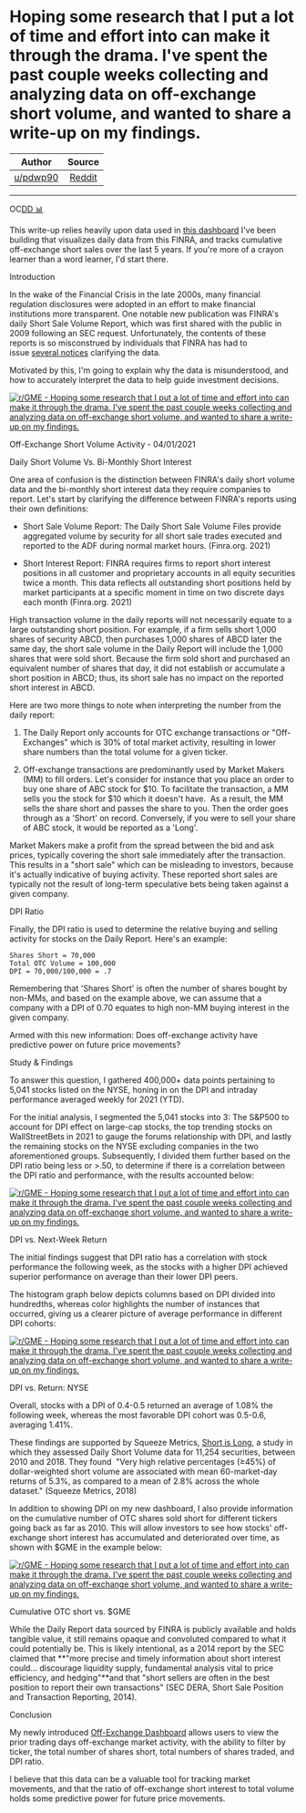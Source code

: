 Hoping some research that I put a lot of time and effort into can make it through the drama. I've spent the past couple weeks collecting and analyzing data on off-exchange short volume, and wanted to share a write-up on my findings.
========================================================================================================================================================================================================================================

| Author       | Source       | 
| :-------------: |:-------------:|
|  [u/pdwp90](https://www.reddit.com/user/pdwp90/) | [Reddit](https://www.reddit.com/r/GME/comments/mkq470/hoping_some_research_that_i_put_a_lot_of_time_and/) | 

---


OC[DD 📊](https://www.reddit.com/r/GME/search?q=flair_name%3A%22DD%20%F0%9F%93%8A%22&restrict_sr=1)

This write-up relies heavily upon data used in [this dashboard](https://www.quiverquant.com/offexchange/gme) I've been building that visualizes daily data from this FINRA, and tracks cumulative off-exchange short sales over the last 5 years. If you're more of a crayon learner than a word learner, I'd start there.

Introduction

In the wake of the Financial Crisis in the late 2000s, many financial regulation disclosures were adopted in an effort to make financial institutions more transparent. One notable new publication was FINRA's daily Short Sale Volume Report, which was first shared with the public in 2009 following an SEC request. Unfortunately, the contents of these reports is so misconstrued by individuals that FINRA has had to issue [several notices](https://i2.t.hubspotemail.net/e2t/tc/VVPKbm4vwXt-N3m0wnGrFLB3W1RGk9h4q1lGqN3ypqFD3lGn5V1-WJV7CgJsxW50y38W4Zz9jKW3x2B_b89P5f5W4Z77yG7q8RCkW2vDf1f4TvlMLW18z82F7FmrKXW52_hxB5KpQ3cW4KK3D38xrpxPW1t5r-H2LD6gXW2xqgZy224NdlW5yP3612bdxtBW6N1z6K2_N4FZW9bT4j61dk0F2W88ccnP6KBZWlW17GNzS6Mh7_QW5CB7cL5b-YMXW6bCnxm1M1WP5W281Lyl1ZvDwzW564mPG8Q03HnW345gfw4GwdVMW6CwDBx1SzxZZVHdYHz1r56-ZW6kGK1x70PsP7W8Qy2sf7PRFGQW5ZbSGg67hTDP32Rt1) clarifying the data. 

Motivated by this, I'm going to explain why the data is misunderstood, and how to accurately interpret the data to help guide investment decisions.

[![r/GME - Hoping some research that I put a lot of time and effort into can make it through the drama. I've spent the past couple weeks collecting and analyzing data on off-exchange short volume, and wanted to share a write-up on my findings.](https://preview.redd.it/efvand30wdr61.png?width=1401&format=png&auto=webp&s=d8b8fd41f4618e5fcbf3babfc1af396e3e018614)](https://preview.redd.it/efvand30wdr61.png?width=1401&format=png&auto=webp&s=d8b8fd41f4618e5fcbf3babfc1af396e3e018614)

Off-Exchange Short Volume Activity - 04/01/2021

Daily Short Volume Vs. Bi-Monthly Short Interest

One area of confusion is the distinction between FINRA's daily short volume data and the bi-monthly short interest data they require companies to report. Let's start by clarifying the difference between FINRA's reports using their own definitions: 

-   Short Sale Volume Report: The Daily Short Sale Volume Files provide aggregated volume by security for all short sale trades executed and reported to the ADF during normal market hours. (Finra.org. 2021)

-   Short Interest Report: FINRA requires firms to report short interest positions in all customer and proprietary accounts in all equity securities twice a month. This data reflects all outstanding short positions held by market participants at a specific moment in time on two discrete days each month (Finra.org. 2021)

High transaction volume in the daily reports will not necessarily equate to a large outstanding short position. For example, if a firm sells short 1,000 shares of security ABCD, then purchases 1,000 shares of ABCD later the same day, the short sale volume in the Daily Report will include the 1,000 shares that were sold short. Because the firm sold short and purchased an equivalent number of shares that day, it did not establish or accumulate a short position in ABCD; thus, its short sale has no impact on the reported short interest in ABCD.

Here are two more things to note when interpreting the number from the daily report:

1.  The Daily Report only accounts for OTC exchange transactions or "Off-Exchanges" which is 30% of total market activity, resulting in lower share numbers than the total volume for a given ticker. 

2.  Off-exchange transactions are predominantly used by Market Makers (MM) to fill orders. Let's consider for instance that you place an order to buy one share of ABC stock for $10. To facilitate the transaction, a MM sells you the stock for $10 which it doesn't have.  As a result, the MM sells the share short and passes the share to you. Then the order goes through as a 'Short' on record. Conversely, if you were to sell your share of ABC stock, it would be reported as a 'Long'.

Market Makers make a profit from the spread between the bid and ask prices, typically covering the short sale immediately after the transaction. This results in a "short sale" which can be misleading to investors, because it's actually indicative of buying activity. These reported short sales are typically not the result of long-term speculative bets being taken against a given company.

DPI Ratio

Finally, the DPI ratio is used to determine the relative buying and selling activity for stocks on the Daily Report. Here's an example:

```
Shares Short = 70,000
Total OTC Volume = 100,000
DPI = 70,000/100,000 = .7

```

Remembering that 'Shares Short' is often the number of shares bought by non-MMs, and based on the example above, we can assume that a company with a DPI of 0.70 equates to high non-MM buying interest in the given company.

Armed with this new information: Does off-exchange activity have predictive power on future price movements? 

Study & Findings

To answer this question, I gathered 400,000+ data points pertaining to 5,041 stocks listed on the NYSE, honing in on the DPI and intraday performance averaged weekly for 2021 (YTD).

For the initial analysis, I segmented the 5,041 stocks into 3: The S&P500 to account for DPI effect on large-cap stocks, the top trending stocks on WallStreetBets in 2021 to gauge the forums relationship with DPI, and lastly the remaining stocks on the NYSE excluding companies in the two aforementioned groups. Subsequently, I divided them further based on the DPI ratio being less or >.50, to determine if there is a correlation between the DPI ratio and performance, with the results accounted below:

[![r/GME - Hoping some research that I put a lot of time and effort into can make it through the drama. I've spent the past couple weeks collecting and analyzing data on off-exchange short volume, and wanted to share a write-up on my findings.](https://preview.redd.it/knlkunc24er61.png?width=678&format=png&auto=webp&s=edf7e6987ca5afcef4ac5e90c167cb6f022e89e2)](https://preview.redd.it/knlkunc24er61.png?width=678&format=png&auto=webp&s=edf7e6987ca5afcef4ac5e90c167cb6f022e89e2)

DPI vs. Next-Week Return

The initial findings suggest that DPI ratio has a correlation with stock performance the following week, as the stocks with a higher DPI achieved superior performance on average than their lower DPI peers.

The histogram graph below depicts columns based on DPI divided into hundredths, whereas color highlights the number of instances that occurred, giving us a clearer picture of average performance in different DPI cohorts: 

[![r/GME - Hoping some research that I put a lot of time and effort into can make it through the drama. I've spent the past couple weeks collecting and analyzing data on off-exchange short volume, and wanted to share a write-up on my findings.](https://preview.redd.it/n03wp432xdr61.png?width=700&format=png&auto=webp&s=862830ce43f63e5b8c191ea24d5eb02a6291ac51)](https://preview.redd.it/n03wp432xdr61.png?width=700&format=png&auto=webp&s=862830ce43f63e5b8c191ea24d5eb02a6291ac51)

DPI vs. Return: NYSE

Overall, stocks with a DPI of 0.4-0.5 returned an average of 1.08% the following week, whereas the most favorable DPI cohort was 0.5-0.6, averaging 1.41%.

These findings are supported by Squeeze Metrics, [Short is Long](https://i2.t.hubspotemail.net/e2t/tc/VVPKbm4vwXt-N3m0wnGrFLB3W1RGk9h4q1lGqN3ypqFD3lGn5V1-WJV7CgR4TN4c2zmcRJYzJN35bqcWYZy-5W1ZLs561xJ3rmW1cMcN76N0ljlW4fbQ2x4LnsG-Vck8kZ74qj5bV5FtZ12SGJx0W2frnRq7_Sr4TW8BbDf17SfPwZV340-J5RVBS8W5sJb_23xP-x2W6ZlJCJ6k6_t7W2Vgtc_2TS16rW7yxpdK6JSvHkW484W9R2G8HzrW4yygtQ8jbTXDW6fWGg72DkqtZW6XXNfr3h9gYPW2DsyGL9lxVvDW3ZjgnC6m_WsHW2LxKff2ZPdK7W25Vfc83RFVwqW6j_88m6ZSRGcW36CjWN5LLhTb3h3z1), a study in which they assessed Daily Short Volume data for 11,254 securities, between 2010 and 2018. They found  "Very high relative percentages (≥45%) of dollar-weighted short volume are associated with mean 60-market-day returns of 5.3%, as compared to a mean of 2.8% across the whole dataset." (Squeeze Metrics, 2018)

In addition to showing DPI on my new dashboard, I also provide information on the cumulative number of OTC shares sold short for different tickers going back as far as 2010. This will allow investors to see how stocks' off-exchange short interest has accumulated and deteriorated over time, as shown with $GME in the example below:

[![r/GME - Hoping some research that I put a lot of time and effort into can make it through the drama. I've spent the past couple weeks collecting and analyzing data on off-exchange short volume, and wanted to share a write-up on my findings.](https://preview.redd.it/ykgrw58dxdr61.png?width=1530&format=png&auto=webp&s=79b3984a5faf562e33ed1900b41810f55bf6fe80)](https://preview.redd.it/ykgrw58dxdr61.png?width=1530&format=png&auto=webp&s=79b3984a5faf562e33ed1900b41810f55bf6fe80)

Cumulative OTC short vs. $GME

While the Daily Report data sourced by FINRA is publicly available and holds tangible value, it still remains opaque and convoluted compared to what it could potentially be. This is likely intentional, as a 2014 report by the SEC claimed that **"more precise and timely information about short interest could... discourage liquidity supply, fundamental analysis vital to price efficiency, and hedging"**and that "short sellers are often in the best position to report their own transactions" (SEC DERA, Short Sale Position and Transaction Reporting, 2014).

Conclusion

My newly introduced [Off-Exchange Dashboard](https://i2.t.hubspotemail.net/e2t/tc/VVPKbm4vwXt-N3m0wnGrFLB3W1RGk9h4q1lGqN3ypqF13lGmwV1-WJV7CgLNYW8Qy2xS8SdZFbW6vyYMF5Qlbn6VZ1LYg3F3Bj_W46nHPF68g33DW25w3wf9f5qFpW2yTqLR4mlglyW1gF2z-1SgMMmW2BxK4v5P4_5MW6g_Zxw7vdTM3W8RxJVB1ZFHnWW8nSH-k4SZdzLW7P3HWZ7tB6LtV3qZdp8CMxbXW1nnHwW3WjV4kN5tpTdN79bPZMSks1mhbjzdW88pBhh5rgP5SW9kTjsn90L5KBW4wmz9M8BFbt8W6WX1m03JXppw3dv_1) allows users to view the prior trading days off-exchange market activity, with the ability to filter by ticker, the total number of shares short, total numbers of shares traded, and DPI ratio.

I believe that this data can be a valuable tool for tracking market movements, and that the ratio of off-exchange short interest to total volume holds some predictive power for future price movements.
